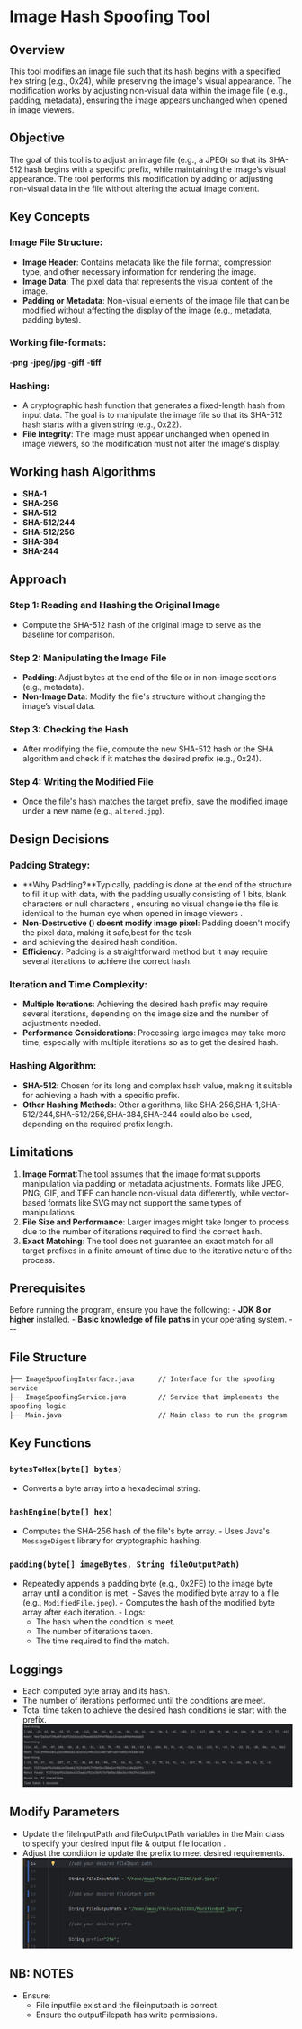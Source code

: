 # Image Hash Spoofing Tool

## Overview

This tool modifies an image file such that its hash begins with a specified hex string (e.g., 0x24), while
preserving the image's visual appearance. The modification works by adjusting non-visual data within the image file (
e.g., padding, metadata), ensuring the image appears unchanged when opened in image viewers.

## Objective

The goal of this tool is to adjust an image file (e.g., a JPEG) so that its SHA-512 hash begins with a specific prefix,
while maintaining the image’s visual appearance. The tool performs this modification by adding or adjusting non-visual
data in the file without altering the actual image content.

## Key Concepts

### Image File Structure:

- **Image Header**: Contains metadata like the file format, compression type, and other necessary information for
  rendering the image.
- **Image Data**: The pixel data that represents the visual content of the image.
- **Padding or Metadata**: Non-visual elements of the image file that can be modified without affecting the display of
  the image (e.g., metadata, padding bytes).

### Working file-formats:

-**png**
-**jpeg/jpg**
-**giff**
-**tiff**

### Hashing:

- A cryptographic hash function that generates a fixed-length hash from input data. The goal is to
  manipulate the image file so that its SHA-512 hash starts with a given string (e.g., 0x22).
- **File Integrity**: The image must appear unchanged when opened in image viewers, so the modification must not alter
  the image's display.

## Working hash Algorithms

- **SHA-1**
- **SHA-256**
- **SHA-512**
- **SHA-512/244**
- **SHA-512/256**
- **SHA-384**
- **SHA-244**

## Approach

### Step 1: Reading and Hashing the Original Image

- Compute the SHA-512 hash of the original image to serve as the baseline for comparison.

### Step 2: Manipulating the Image File

- **Padding**: Adjust bytes at the end of the file or in non-image sections (e.g., metadata).
- **Non-Image Data**: Modify the file's structure without changing the image’s visual data.

### Step 3: Checking the Hash

- After modifying the file, compute the new SHA-512 hash or the SHA algorithm and check if it matches the desired
  prefix (e.g., 0x24).

### Step 4: Writing the Modified File

- Once the file's hash matches the target prefix, save the modified image under a new name (e.g., `altered.jpg`).

## Design Decisions

### Padding Strategy:

- **Why Padding?**Typically, padding is done at the end of the structure to fill it up with data, with the padding
  usually
  consisting of 1 bits, blank characters or null characters , ensuring no visual change ie the file is identical to the
  human eye when opened in image viewers .
- **Non-Destructive () doesnt modify image pixel**: Padding doesn't modify the pixel data, making it safe,best for the
  task
- and achieving the desired hash condition.
- **Efficiency**: Padding is a straightforward method but it may require several iterations to achieve the correct
  hash.

### Iteration and Time Complexity:

- **Multiple Iterations**: Achieving the desired hash prefix may require several iterations, depending on the image size
  and the number of adjustments needed.
- **Performance Considerations**: Processing large images may take more time, especially with multiple iterations so as to 
  get the desired hash.

### Hashing Algorithm:

- **SHA-512**: Chosen for its long and complex hash value, making it suitable for achieving a hash with a specific
  prefix.
- **Other Hashing Methods**: Other algorithms, like SHA-256,SHA-1,SHA-512/244,SHA-512/256,SHA-384,SHA-244 could also be
  used, depending on the required prefix length.

## Limitations

1. **Image Format**:The tool assumes that the image format supports manipulation via padding or metadata adjustments.
   Formats like JPEG, PNG, GIF, and TIFF can handle non-visual data differently, while vector-based formats like SVG may
   not support the same types of manipulations.
2. **File Size and Performance**: Larger images might take longer to process due to the number of iterations required to
   find the correct hash.
3. **Exact Matching**: The tool does not guarantee an exact match for all target prefixes in a finite amount of time due
   to the iterative nature of the process.

## Prerequisites

Before running the program, ensure you have the following: - **JDK 8 or higher** installed. - **Basic knowledge of file paths** in your operating system. ---

## File Structure

```plaintext
├── ImageSpoofingInterface.java      // Interface for the spoofing service
├── ImageSpoofingService.java        // Service that implements the spoofing logic
├── Main.java                        // Main class to run the program
```
## Key Functions

### `bytesToHex(byte[] bytes)`
- Converts a byte array into a hexadecimal string.
### `hashEngine(byte[] hex)`
- Computes the SHA-256 hash of the file's byte array. - Uses Java's `MessageDigest` library for
  cryptographic hashing.
### `padding(byte[] imageBytes, String fileOutputPath)`
- Repeatedly appends a padding byte (e.g., 0x2FE) to the image byte array until a condition is met. -
  Saves the modified byte array to a file (e.g., `ModifiedFile.jpeg`). - Computes the hash of the
  modified byte array after each iteration. - Logs:
    - The hash when the condition is meet.
    - The number of iterations taken.
    - The time required to find
      the match.

## Loggings

- Each computed byte array and its hash.
- The number of iterations performed until the conditions are meet.
- Total time taken to achieve the desired hash conditions ie start with the prefix.
  ![Image](images/output.png)

## Modify Parameters

- Update the fileInputPath and fileOutputPath variables in the Main class to specify your desired input file & output file location .
- Adjust the condition ie update the prefix  to meet desired requirements.
  ![Image](images/paths.png)

## NB: NOTES

- Ensure:
    - File inputfile exist and the fileinputpath is correct.
    - Ensure the outputFilepath has write permissions.